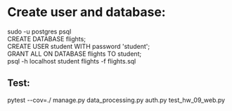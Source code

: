 # Create user and database:  
sudo -u postgres psql  
CREATE DATABASE flights;  
CREATE USER student WITH password 'student';  
GRANT ALL ON DATABASE flights TO student;  
psql -h localhost student flights -f flights.sql  

## Test:  
pytest --cov=./  manage.py data_processing.py auth.py test_hw_09_web.py  